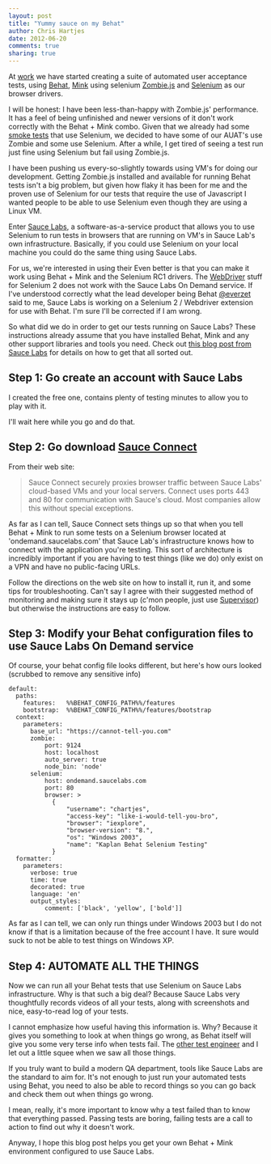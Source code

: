 ```yaml
---
layout: post
title: "Yummy sauce on my Behat" 
author: Chris Hartjes
date: 2012-06-20
comments: true 
sharing: true 
---
```


At [work](http://www.kaplanproffessional.com) we have started creating a suite of
automated user acceptance tests, using [Behat](http://behat.org), [Mink](http://mink.behat.org)
using selenium [Zombie.js](http://zombie.labnotes.org/) and [Selenium](http://seleniumhq.org/)
as our browser drivers.

I will be honest: I have been less-than-happy with Zombie.js' performance. It has a feel
of being unfinished and newer versions of it don't work correctly with the Behat + Mink
combo. Given that we already had some [smoke tests](http://en.wikipedia.org/wiki/Smoke_testing)
that use Selenium, we decided to have some of our AUAT's use Zombie and some use Selenium.
After a while, I get tired of seeing a test run just fine using Selenium but fail using
Zombie.js.

I have been pushing us every-so-slightly towards using VM's for doing our development. Getting
Zombie.js installed and available for running Behat tests isn't a big problem, but given how
flaky it has been for me and the proven use of Selenium for our tests that require the use
of Javascript I wanted people to be able to use Selenium even though they are using a 
Linux VM.

Enter [Sauce Labs](http://saucelabs.com), a software-as-a-service product that allows you to 
use Selenium to run tests in browsers that are running on VM's in Sauce Lab's own infrastructure.
Basically, if you could use Selenium on your local machine you could do the same thing using
Sauce Labs. 

For us, we're interested in using their Even better is that you can make it work using Behat + Mink 
and the Selenium RC1 drivers. The [WebDriver](http://seleniumhq.org/docs/03_webdriver.html) stuff for 
Selenium 2 does not work with the Sauce Labs On Demand service. If I've understood correctly what
the lead developer being Behat [@everzet](https://twitter.com/everzet) said to me, Sauce Labs is
working on a Selenium 2 / Webdriver extension for use with Behat. I'm sure I'll be corrected if
I am wrong.

So what did we do in order to get our tests running on Sauce Labs? These instructions already
assume that you have installed Behat, Mink and any other support libraries and tools you need.
Check out [this blog post from Sauce Labs](http://sauceio.com/index.php/2012/01/adding-sauce-to-behat/)
for details on how to get that all sorted out.

## Step 1: Go create an account with Sauce Labs

I created the free one, contains plenty of testing minutes to allow you to play
with it. 

I'll wait here while you go and do that.

## Step 2: Go download [Sauce Connect](https://saucelabs.com/connect)

From their web site:

> Sauce Connect securely proxies browser traffic between Sauce Labs' 
> cloud-based VMs and your local servers. Connect uses ports 443 and 80 for 
> communication with Sauce's cloud. Most companies allow this without 
> special exceptions. 

As far as I can tell, Sauce Connect sets things up so that when you tell Behat + 
Mink to run some tests on a Selenium browser located at 'ondemand.saucelabs.com'
that Sauce Lab's infrastructure knows how to connect with the application you're
testing. This sort of architecture is incredibly important if you are having to test
things (like we do) only exist on a VPN and have no public-facing URLs.

Follow the directions on the web site on how to install it, run it, and
some tips for troubleshooting. Can't say I agree with their suggested method of monitoring
and making sure it stays up (c'mon people, just use [Supervisor](http://supervisord.org/))
but otherwise the instructions are easy to follow.

## Step 3: Modify your Behat configuration files to use Sauce Labs On Demand service

Of course, your behat config file looks different, but here's how ours looked
(scrubbed to remove any sensitive info)

~~~
default:
  paths:
    features:   %%BEHAT_CONFIG_PATH%%/features
    bootstrap:  %%BEHAT_CONFIG_PATH%%/features/bootstrap
  context:
    parameters:
      base_url: "https://cannot-tell-you.com"
      zombie:
          port: 9124
          host: localhost
          auto_server: true
          node_bin: 'node'
      selenium:
          host: ondemand.saucelabs.com
          port: 80
          browser: >
            {
                "username": "chartjes",
                "access-key": "like-i-would-tell-you-bro",
                "browser": "iexplore",
                "browser-version": "8.",
                "os": "Windows 2003",
                "name": "Kaplan Behat Selenium Testing"
            }
  formatter:
    parameters:
      verbose: true
      time: true
      decorated: true
      language: 'en'
      output_styles:
          comment: ['black', 'yellow', ['bold']]
~~~

As far as I can tell, we can only run things under Windows 2003 but I do not
know if that is a limitation because of the free account I have. It sure would
suck to not be able to test things on Windows XP.

## Step 4: AUTOMATE ALL THE THINGS

Now we can run all your Behat tests that use Selenium on Sauce Labs infrastructure.
Why is that such a big deal? Because Sauce Labs very thoughtfully records videos
of all your tests, along with screenshots and nice, easy-to-read log of your
tests.

I cannot emphasize how useful having this information is. Why? Because it gives
you something to look at when things go wrong, as Behat itself will give you
some very terse info when tests fail. The [other test engineer](https://twitter.com/FreshWillisms) and
I let out a little squee when we saw all those things.

If you truly want to build a modern QA department, tools like Sauce Labs are
the standard to aim for. It's not enough to just run your automated tests using
Behat, you need to also be able to record things so you can go back and check
them out when things go wrong. 

I mean, really, it's more important to know why a test failed than to know that
everything passed. Passing tests are boring, failing tests are a call to action
to find out why it doesn't work.

Anyway, I hope this blog post helps you get your own Behat + Mink environment
configured to use Sauce Labs. 
